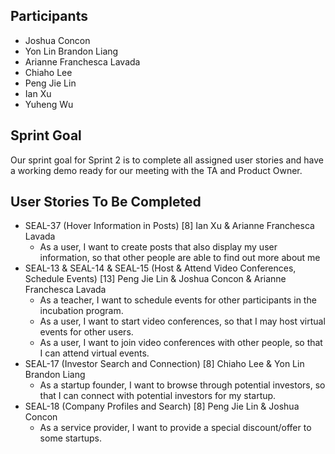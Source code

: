 ## Participants

* Joshua Concon
* Yon Lin Brandon Liang
* Arianne Franchesca Lavada
* Chiaho Lee
* Peng Jie Lin
* Ian Xu
* Yuheng Wu

## Sprint Goal

Our sprint goal for Sprint 2 is to complete all assigned user stories and have a working demo ready for our meeting with the TA and Product Owner.

## User Stories To Be Completed

* SEAL-37 (Hover Information in Posts) [8] Ian Xu & Arianne Franchesca Lavada
  * As a user, I want to create posts that also display my user information, so that other people are able to find out more about me
* SEAL-13 & SEAL-14 & SEAL-15 (Host & Attend Video Conferences, Schedule Events) [13] Peng Jie Lin & Joshua Concon & Arianne Franchesca Lavada
  * As a teacher, I want to schedule events for other participants in the incubation program.
  * As a user, I want to start video conferences, so that I may host virtual events for other users.
  * As a user, I want to join video conferences with other people, so that I can attend virtual events. 
* SEAL-17 (Investor Search and Connection) [8] Chiaho Lee & Yon Lin Brandon Liang
  * As a startup founder, I want to browse through potential investors, so that I can connect with potential investors for my startup.
* SEAL-18 (Company Profiles and Search) [8] Peng Jie Lin & Joshua Concon
  * As a service provider, I want to provide a special discount/offer to some startups.
